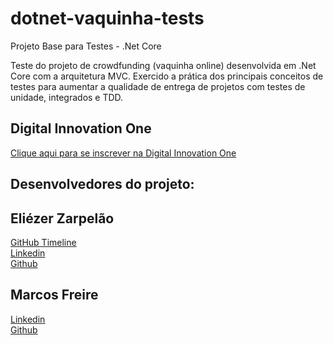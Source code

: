 # dotnet-vaquinha-tests
Projeto Base para Testes - .Net Core  

Teste do projeto de crowdfunding (vaquinha online) desenvolvida em .Net Core com a arquitetura MVC. 
Exercido a prática dos principais conceitos de testes para aumentar a qualidade de entrega de projetos com testes de unidade, integrados e TDD.

## Digital Innovation One

[Clique aqui para se inscrever na Digital Innovation One](https://digitalinnovation.one/sign-up?ref=H395IYS4Z6)  


## Desenvolvedores do projeto:

## Eliézer Zarpelão
[GitHub Timeline](https://elizarp.github.io/timeline/)  
[Linkedin](http://br.linkedin.com/in/eliezerzarpelao)  
[Github](https://github.com/elizarp) 

## Marcos Freire
[Linkedin](https://www.linkedin.com/in/marcos-freire-a73891125/)  
[Github](https://github.com/marcosfreire) 
